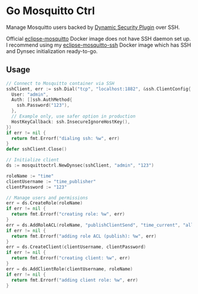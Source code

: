 # Go Mosquitto Ctrl

Manage Mosquitto users backed by [Dynamic Security Plugin](https://mosquitto.org/documentation/dynamic-security) over SSH.

Official [eclipse-mosquitto](https://github.com/eclipse/mosquitto) Docker image does not have SSH daemon set up.
I recommend using my [eclipse-mosquitto-ssh](https://github.com/ulexxander/eclipse-mosquitto-ssh) Docker image which has SSH and Dynsec initialization ready-to-go.

## Usage

```go
// Connect to Mosquitto container via SSH
sshClient, err := ssh.Dial("tcp", "localhost:1882", &ssh.ClientConfig{
  User: "admin",
  Auth: []ssh.AuthMethod{
    ssh.Password("123"),
  },
  // Example only, use safer option in production
  HostKeyCallback: ssh.InsecureIgnoreHostKey(),
})
if err != nil {
  return fmt.Errorf("dialing ssh: %w", err)
}
defer sshClient.Close()

// Initialize client
ds := mosquittoctrl.NewDynsec(sshClient, "admin", "123")

roleName := "time"
clientUsername := "time_publisher"
clientPassword := "123"

// Manage users and permissions
err = ds.CreateRole(roleName)
if err != nil {
  return fmt.Errorf("creating role: %w", err)
}
err = ds.AddRoleACL(roleName, "publishClientSend", "time_current", "allow", 1)
if err != nil {
  return fmt.Errorf("adding role ACL (publish): %w", err)
}
err = ds.CreateClient(clientUsername, clientPassword)
if err != nil {
  return fmt.Errorf("creating client: %w", err)
}
err = ds.AddClientRole(clientUsername, roleName)
if err != nil {
  return fmt.Errorf("adding client role: %w", err)
}
```
